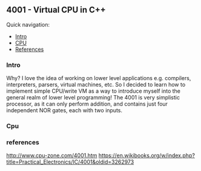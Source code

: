 ## 4001 - Virtual CPU in C++
Quick navigation:
- [Intro](#intro)
- [CPU](#cpu)
- [References](#references)

### Intro
Why? I love the idea of working on lower level applications 
e.g. compilers, interpreters, parsers, virtual machines, etc.
So I decided to learn how to implement simple CPU/write VM as 
a way to introduce myself into the general realm of lower 
level programming! The 4001 is very simplistic processor, as 
it can only perform addition, and contains just four independent 
NOR gates, each with two inputs.

### Cpu


### references
http://www.cpu-zone.com/4001.htm
https://en.wikibooks.org/w/index.php?title=Practical_Electronics/IC/4001&oldid=3262973
